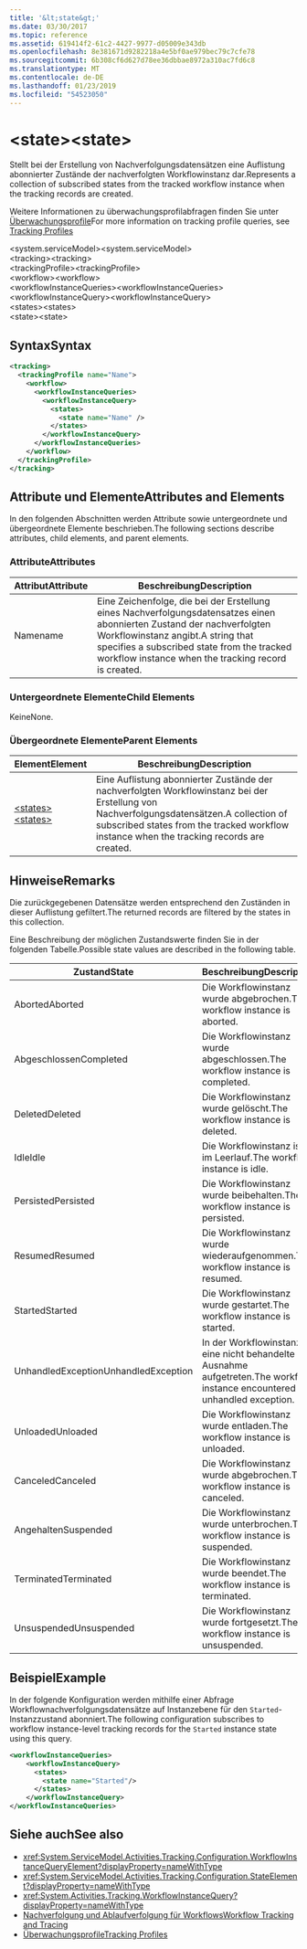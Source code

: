 ```yaml
---
title: '&lt;state&gt;'
ms.date: 03/30/2017
ms.topic: reference
ms.assetid: 619414f2-61c2-4427-9977-d05009e343db
ms.openlocfilehash: 8e381671d9282218a4e5bf0ae979bec79c7cfe78
ms.sourcegitcommit: 6b308cf6d627d78ee36dbbae8972a310ac7fd6c8
ms.translationtype: MT
ms.contentlocale: de-DE
ms.lasthandoff: 01/23/2019
ms.locfileid: "54523050"
---
```

# <a name="ltstategt"></a><span data-ttu-id="e8bc5-102">&lt;state&gt;</span><span class="sxs-lookup"><span data-stu-id="e8bc5-102">&lt;state&gt;</span></span>
<span data-ttu-id="e8bc5-103">Stellt bei der Erstellung von Nachverfolgungsdatensätzen eine Auflistung abonnierter Zustände der nachverfolgten Workflowinstanz dar.</span><span class="sxs-lookup"><span data-stu-id="e8bc5-103">Represents a collection of subscribed states from the tracked workflow instance when the tracking records are created.</span></span>  
  
 <span data-ttu-id="e8bc5-104">Weitere Informationen zu überwachungsprofilabfragen finden Sie unter [Überwachungsprofile](../../../../../docs/framework/windows-workflow-foundation/tracking-profiles.md)</span><span class="sxs-lookup"><span data-stu-id="e8bc5-104">For more information on tracking profile queries, see [Tracking Profiles](../../../../../docs/framework/windows-workflow-foundation/tracking-profiles.md)</span></span>  
  
<span data-ttu-id="e8bc5-105">\<system.serviceModel></span><span class="sxs-lookup"><span data-stu-id="e8bc5-105">\<system.serviceModel></span></span>  
<span data-ttu-id="e8bc5-106">\<tracking></span><span class="sxs-lookup"><span data-stu-id="e8bc5-106">\<tracking></span></span>  
<span data-ttu-id="e8bc5-107">\<trackingProfile></span><span class="sxs-lookup"><span data-stu-id="e8bc5-107">\<trackingProfile></span></span>  
<span data-ttu-id="e8bc5-108">\<workflow></span><span class="sxs-lookup"><span data-stu-id="e8bc5-108">\<workflow></span></span>  
<span data-ttu-id="e8bc5-109">\<workflowInstanceQueries></span><span class="sxs-lookup"><span data-stu-id="e8bc5-109">\<workflowInstanceQueries></span></span>  
<span data-ttu-id="e8bc5-110">\<workflowInstanceQuery></span><span class="sxs-lookup"><span data-stu-id="e8bc5-110">\<workflowInstanceQuery></span></span>  
<span data-ttu-id="e8bc5-111">\<states></span><span class="sxs-lookup"><span data-stu-id="e8bc5-111">\<states></span></span>  
<span data-ttu-id="e8bc5-112">\<state></span><span class="sxs-lookup"><span data-stu-id="e8bc5-112">\<state></span></span>  
  
## <a name="syntax"></a><span data-ttu-id="e8bc5-113">Syntax</span><span class="sxs-lookup"><span data-stu-id="e8bc5-113">Syntax</span></span>  
  
```xml  
<tracking>
  <trackingProfile name="Name">
    <workflow>
      <workflowInstanceQueries>
        <workflowInstanceQuery>
          <states>
            <state name="Name" />
          </states>
        </workflowInstanceQuery>
      </workflowInstanceQueries>
    </workflow>
  </trackingProfile>
</tracking>  
```  
  
## <a name="attributes-and-elements"></a><span data-ttu-id="e8bc5-114">Attribute und Elemente</span><span class="sxs-lookup"><span data-stu-id="e8bc5-114">Attributes and Elements</span></span>  
 <span data-ttu-id="e8bc5-115">In den folgenden Abschnitten werden Attribute sowie untergeordnete und übergeordnete Elemente beschrieben.</span><span class="sxs-lookup"><span data-stu-id="e8bc5-115">The following sections describe attributes, child elements, and parent elements.</span></span>  
  
### <a name="attributes"></a><span data-ttu-id="e8bc5-116">Attribute</span><span class="sxs-lookup"><span data-stu-id="e8bc5-116">Attributes</span></span>  
  
|<span data-ttu-id="e8bc5-117">Attribut</span><span class="sxs-lookup"><span data-stu-id="e8bc5-117">Attribute</span></span>|<span data-ttu-id="e8bc5-118">Beschreibung</span><span class="sxs-lookup"><span data-stu-id="e8bc5-118">Description</span></span>|  
|---------------|-----------------|  
|<span data-ttu-id="e8bc5-119">Name</span><span class="sxs-lookup"><span data-stu-id="e8bc5-119">name</span></span>|<span data-ttu-id="e8bc5-120">Eine Zeichenfolge, die bei der Erstellung eines Nachverfolgungsdatensatzes einen abonnierten Zustand der nachverfolgten Workflowinstanz angibt.</span><span class="sxs-lookup"><span data-stu-id="e8bc5-120">A string that specifies a subscribed state from the tracked workflow instance when the tracking record is created.</span></span>|  
  
### <a name="child-elements"></a><span data-ttu-id="e8bc5-121">Untergeordnete Elemente</span><span class="sxs-lookup"><span data-stu-id="e8bc5-121">Child Elements</span></span>  
 <span data-ttu-id="e8bc5-122">Keine</span><span class="sxs-lookup"><span data-stu-id="e8bc5-122">None.</span></span>  
  
### <a name="parent-elements"></a><span data-ttu-id="e8bc5-123">Übergeordnete Elemente</span><span class="sxs-lookup"><span data-stu-id="e8bc5-123">Parent Elements</span></span>  
  
|<span data-ttu-id="e8bc5-124">Element</span><span class="sxs-lookup"><span data-stu-id="e8bc5-124">Element</span></span>|<span data-ttu-id="e8bc5-125">Beschreibung</span><span class="sxs-lookup"><span data-stu-id="e8bc5-125">Description</span></span>|  
|-------------|-----------------|  
|[<span data-ttu-id="e8bc5-126">\<states></span><span class="sxs-lookup"><span data-stu-id="e8bc5-126">\<states></span></span>](../../../../../docs/framework/configure-apps/file-schema/windows-workflow-foundation/states.md)|<span data-ttu-id="e8bc5-127">Eine Auflistung abonnierter Zustände der nachverfolgten Workflowinstanz bei der Erstellung von Nachverfolgungsdatensätzen.</span><span class="sxs-lookup"><span data-stu-id="e8bc5-127">A collection of subscribed states from the tracked workflow instance when the tracking records are created.</span></span>|  
  
## <a name="remarks"></a><span data-ttu-id="e8bc5-128">Hinweise</span><span class="sxs-lookup"><span data-stu-id="e8bc5-128">Remarks</span></span>  
 <span data-ttu-id="e8bc5-129">Die zurückgegebenen Datensätze werden entsprechend den Zuständen in dieser Auflistung gefiltert.</span><span class="sxs-lookup"><span data-stu-id="e8bc5-129">The returned records are filtered by the states in this collection.</span></span>  
  
 <span data-ttu-id="e8bc5-130">Eine Beschreibung der möglichen Zustandswerte finden Sie in der folgenden Tabelle.</span><span class="sxs-lookup"><span data-stu-id="e8bc5-130">Possible state values are described in the following table.</span></span>  
  
|<span data-ttu-id="e8bc5-131">Zustand</span><span class="sxs-lookup"><span data-stu-id="e8bc5-131">State</span></span>|<span data-ttu-id="e8bc5-132">Beschreibung</span><span class="sxs-lookup"><span data-stu-id="e8bc5-132">Description</span></span>|  
|-----------|-----------------|  
|<span data-ttu-id="e8bc5-133">Aborted</span><span class="sxs-lookup"><span data-stu-id="e8bc5-133">Aborted</span></span>|<span data-ttu-id="e8bc5-134">Die Workflowinstanz wurde abgebrochen.</span><span class="sxs-lookup"><span data-stu-id="e8bc5-134">The workflow instance is aborted.</span></span>|  
|<span data-ttu-id="e8bc5-135">Abgeschlossen</span><span class="sxs-lookup"><span data-stu-id="e8bc5-135">Completed</span></span>|<span data-ttu-id="e8bc5-136">Die Workflowinstanz wurde abgeschlossen.</span><span class="sxs-lookup"><span data-stu-id="e8bc5-136">The workflow instance is completed.</span></span>|  
|<span data-ttu-id="e8bc5-137">Deleted</span><span class="sxs-lookup"><span data-stu-id="e8bc5-137">Deleted</span></span>|<span data-ttu-id="e8bc5-138">Die Workflowinstanz wurde gelöscht.</span><span class="sxs-lookup"><span data-stu-id="e8bc5-138">The workflow instance is deleted.</span></span>|  
|<span data-ttu-id="e8bc5-139">Idle</span><span class="sxs-lookup"><span data-stu-id="e8bc5-139">Idle</span></span>|<span data-ttu-id="e8bc5-140">Die Workflowinstanz ist im Leerlauf.</span><span class="sxs-lookup"><span data-stu-id="e8bc5-140">The workflow instance is idle.</span></span>|  
|<span data-ttu-id="e8bc5-141">Persisted</span><span class="sxs-lookup"><span data-stu-id="e8bc5-141">Persisted</span></span>|<span data-ttu-id="e8bc5-142">Die Workflowinstanz wurde beibehalten.</span><span class="sxs-lookup"><span data-stu-id="e8bc5-142">The workflow instance is persisted.</span></span>|  
|<span data-ttu-id="e8bc5-143">Resumed</span><span class="sxs-lookup"><span data-stu-id="e8bc5-143">Resumed</span></span>|<span data-ttu-id="e8bc5-144">Die Workflowinstanz wurde wiederaufgenommen.</span><span class="sxs-lookup"><span data-stu-id="e8bc5-144">The workflow instance is resumed.</span></span>|  
|<span data-ttu-id="e8bc5-145">Started</span><span class="sxs-lookup"><span data-stu-id="e8bc5-145">Started</span></span>|<span data-ttu-id="e8bc5-146">Die Workflowinstanz wurde gestartet.</span><span class="sxs-lookup"><span data-stu-id="e8bc5-146">The workflow instance is started.</span></span>|  
|<span data-ttu-id="e8bc5-147">UnhandledException</span><span class="sxs-lookup"><span data-stu-id="e8bc5-147">UnhandledException</span></span>|<span data-ttu-id="e8bc5-148">In der Workflowinstanz ist eine nicht behandelte Ausnahme aufgetreten.</span><span class="sxs-lookup"><span data-stu-id="e8bc5-148">The workflow instance encountered an unhandled exception.</span></span>|  
|<span data-ttu-id="e8bc5-149">Unloaded</span><span class="sxs-lookup"><span data-stu-id="e8bc5-149">Unloaded</span></span>|<span data-ttu-id="e8bc5-150">Die Workflowinstanz wurde entladen.</span><span class="sxs-lookup"><span data-stu-id="e8bc5-150">The workflow instance is unloaded.</span></span>|  
|<span data-ttu-id="e8bc5-151">Canceled</span><span class="sxs-lookup"><span data-stu-id="e8bc5-151">Canceled</span></span>|<span data-ttu-id="e8bc5-152">Die Workflowinstanz wurde abgebrochen.</span><span class="sxs-lookup"><span data-stu-id="e8bc5-152">The workflow instance is canceled.</span></span>|  
|<span data-ttu-id="e8bc5-153">Angehalten</span><span class="sxs-lookup"><span data-stu-id="e8bc5-153">Suspended</span></span>|<span data-ttu-id="e8bc5-154">Die Workflowinstanz wurde unterbrochen.</span><span class="sxs-lookup"><span data-stu-id="e8bc5-154">The workflow instance is suspended.</span></span>|  
|<span data-ttu-id="e8bc5-155">Terminated</span><span class="sxs-lookup"><span data-stu-id="e8bc5-155">Terminated</span></span>|<span data-ttu-id="e8bc5-156">Die Workflowinstanz wurde beendet.</span><span class="sxs-lookup"><span data-stu-id="e8bc5-156">The workflow instance is terminated.</span></span>|  
|<span data-ttu-id="e8bc5-157">Unsuspended</span><span class="sxs-lookup"><span data-stu-id="e8bc5-157">Unsuspended</span></span>|<span data-ttu-id="e8bc5-158">Die Workflowinstanz wurde fortgesetzt.</span><span class="sxs-lookup"><span data-stu-id="e8bc5-158">The workflow instance is unsuspended.</span></span>|  
  
## <a name="example"></a><span data-ttu-id="e8bc5-159">Beispiel</span><span class="sxs-lookup"><span data-stu-id="e8bc5-159">Example</span></span>  
 <span data-ttu-id="e8bc5-160">In der folgende Konfiguration werden mithilfe einer Abfrage Workflownachverfolgungsdatensätze auf Instanzebene für den `Started`-Instanzzustand abonniert.</span><span class="sxs-lookup"><span data-stu-id="e8bc5-160">The following configuration subscribes to workflow instance-level tracking records for the `Started` instance state using this query.</span></span>  
  
```xml  
<workflowInstanceQueries>  
    <workflowInstanceQuery>  
      <states>  
        <state name="Started"/>  
      </states>  
    </workflowInstanceQuery>  
</workflowInstanceQueries>  
```  
  
## <a name="see-also"></a><span data-ttu-id="e8bc5-161">Siehe auch</span><span class="sxs-lookup"><span data-stu-id="e8bc5-161">See also</span></span>
- <xref:System.ServiceModel.Activities.Tracking.Configuration.WorkflowInstanceQueryElement?displayProperty=nameWithType>
- <xref:System.ServiceModel.Activities.Tracking.Configuration.StateElement?displayProperty=nameWithType>
- <xref:System.Activities.Tracking.WorkflowInstanceQuery?displayProperty=nameWithType>
- [<span data-ttu-id="e8bc5-162">Nachverfolgung und Ablaufverfolgung für Workflows</span><span class="sxs-lookup"><span data-stu-id="e8bc5-162">Workflow Tracking and Tracing</span></span>](../../../../../docs/framework/windows-workflow-foundation/workflow-tracking-and-tracing.md)
- [<span data-ttu-id="e8bc5-163">Überwachungsprofile</span><span class="sxs-lookup"><span data-stu-id="e8bc5-163">Tracking Profiles</span></span>](../../../../../docs/framework/windows-workflow-foundation/tracking-profiles.md)
